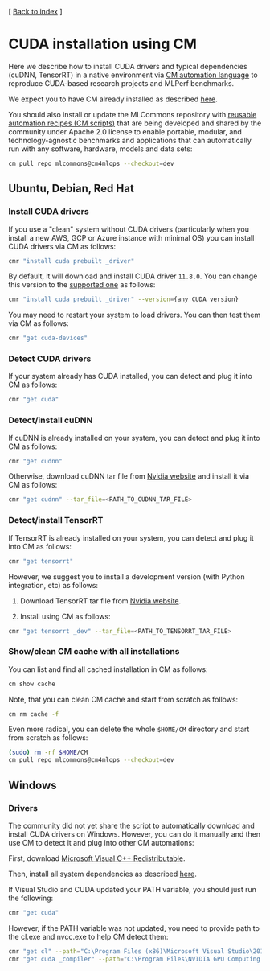 [ [Back to index](README.md) ]


# CUDA installation using CM

Here we describe how to install CUDA drivers and typical dependencies (cuDNN, TensorRT)
in a native environment via [CM automation language](https://doi.org/10.5281/zenodo.8105339) 
to reproduce CUDA-based research projects and MLPerf benchmarks.

We expect you to have CM already installed as described [here](installation.md).

You should also install or update 
the MLCommons repository with [reusable automation recipes (CM scripts)](https://github.com/mlcommons/ck/tree/master/cm-mlops/script)
that are being developed and shared by the community under Apache 2.0 license 
to enable portable, modular, and technology-agnostic benchmarks and applications 
that can automatically run with any software, hardware, models and data sets:

```bash
cm pull repo mlcommons@cm4mlops --checkout=dev
```


## Ubuntu, Debian, Red Hat

### Install CUDA drivers

If you use a "clean" system without CUDA drivers (particularly when you install a new AWS, GCP or Azure instance with minimal OS)
you can install CUDA drivers via CM as follows:

```bash
cmr "install cuda prebuilt _driver"
```

By default, it will download and install CUDA driver `11.8.0`. You can change this version 
to the [supported one](https://github.com/mlcommons/ck/blob/master/cm-mlops/script/install-cuda-prebuilt/_cm.json#L56)
as follows:
```bash
cmr "install cuda prebuilt _driver" --version={any CUDA version}
```

You may need to restart your system to load drivers. You can then test them via CM as follows:
```bash
cmr "get cuda-devices"
```

### Detect CUDA drivers

If your system already has CUDA installed, you can detect and plug it into CM as follows:
```bash
cmr "get cuda"
```

### Detect/install cuDNN

If cuDNN is already installed on your system, you can detect and plug it into CM as follows:
    
```bash
cmr "get cudnn"
```

Otherwise, download cuDNN tar file from [Nvidia website](https://developer.nvidia.com/cudnn)
and install it via CM as follows:

```bash
cmr "get cudnn" --tar_file=<PATH_TO_CUDNN_TAR_FILE>
```


### Detect/install TensorRT

If TensorRT is already installed on your system, you can detect and plug it into CM as follows:
    
```bash
cmr "get tensorrt"
```

However, we suggest you to install a development version (with Python integration, etc) as follows:

1. Download TensorRT tar file from [Nvidia website](https://developer.nvidia.com/tensorrt).

2. Install using CM as follows:

```bash
cmr "get tensorrt _dev" --tar_file=<PATH_TO_TENSORRT_TAR_FILE>
```

### Show/clean CM cache with all installations

You can list and find all cached installation in CM as follows:
```bash
cm show cache
```

Note, that you can clean CM cache and start from scratch as follows:
```bash
cm rm cache -f
```

Even more radical, you can delete the whole `$HOME/CM` directory
and start from scratch as follows:
```bash
(sudo) rm -rf $HOME/CM
cm pull repo mlcommons@cm4mlops --checkout=dev
```


## Windows

### Drivers

The community did not yet share the script to automatically download and install CUDA drivers on Windows.
However, you can do it manually and then use CM to detect it and plug into other CM automations:

First, download [Microsoft Visual C++ Redistributable](https://learn.microsoft.com/en-us/cpp/windows/latest-supported-vc-redist).

Then, install all system dependencies as described [here](https://docs.nvidia.com/cuda/cuda-installation-guide-microsoft-windows/index.html).

If Visual Studio and CUDA updated your PATH variable, you should just run the following:
```bash
cmr "get cuda"
```

However, if the PATH variable was not updated, you need to provide path to the cl.exe and nvcc.exe to help CM detect them:

```bash
cmr "get cl" --path="C:\Program Files (x86)\Microsoft Visual Studio\2019\Community\VC\Tools\MSVC\14.29.30133\bin\Hostx64\x64"
cmr "get cuda _compiler" --path="C:\Program Files\NVIDIA GPU Computing Toolkit\CUDA\v11.7\bin"
```

